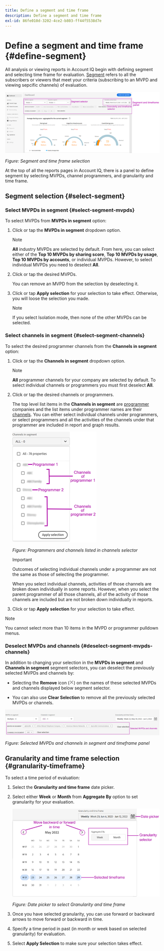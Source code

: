 ```yaml
---
title: Define a segment and time frame
description: Define a segment and time frame
exl-id: 86fe010d-3202-4ce2-b803-ff44f5538d7e
---
```

# Define a segment and time frame {#define-segment}

All analysis or viewing reports in Account IQ begin with defining segment and selecting time frame for evaluation. [Segment](/help/accountiq/product-concepts.md#segmet-def) refers to all the subscribers or viewers that meet your criteria (subscribing to an MVPD and viewing sepcific channels) of evaluation.

![](assets/segment-panel.png)

*Figure: Segment and time frame selection*

At the top of all the reports pages in Account IQ, there is a panel to define segment by selecting MVPDs, channel programmers, and granularity and time frame.

## Segment selection {#select-segment}

### Select MVPDs in segment {#select-segment-mvpds}

To select MVPDs from **MVPDs in segment** option:

1. Click or tap the **MVPDs in segment** dropdown option.

   >[!NOTE]
   >
   >**All** industry MVPDs are selected by default. From here, you can select either of the **Top 10 MVPDs by sharing score**, **Top 10 MVPDs by usage**, **Top 10 MVPDs by accounts**, or individual MVPDs. However, to select individual MVPDs you need to deselect **All**.

1. Click or tap the desired MVPDs.

    You can remove an MVPD from the selection by deselecting it.

1. Click or tap **Apply selection** for your selection to take effect. Otherwise, you will loose the selection you made.

   >[!NOTE]
   >
   >If you select Isolation mode, then none of the other MVPDs can be selected.

### Select channels in segment {#select-segment-channels}

To select the desired programmer channels from the **Channels in segment** option:

1. Click or tap the **Channels in segment** dropdown option.

   >[!NOTE]
   >
   >**All** programmer channels for your company are selected by default. To select individual channels or programmers you must first deselect **All**.

1. Click or tap the desired channels or programmers.

   The top level list items in the **Channels in segment** are [programmer](/help/accountiq/product-concepts.md#programmer-def) companies and the list items under programmer names are their [channels](/help/accountiq/product-concepts.md#channel-def). You can either select individual channels under programmers, or select programmers and all the activities of the channels under that programmer are included in report and graph results.

   ![](assets/programmer-channels.png)


   *Figure: Programmers and channels listed in channels selector*

   >[!IMPORTANT]
   >
   >Outcomes of selecting individual channels under a programmer are not the same as those of selecting the programmer.
   >
   >
   >When you select individual channels, activities of those channels are broken down individually in some reports. However, when you select the parent programmer of all those channels, all of the activity of those channels are included but are not broken down individually in reports.

1. Click or tap **Apply selection** for your selection to take effect.

>[!NOTE]
>
>You cannot select more than 10 items in the MVPD or programmer pulldown menus.

### Deselect MVPDs and channels {#deselect-segment-mvpds-channels}

In addition to changing your selection in the **MVPDs in segment** and **Channels in segment** segment selectors, you can deselect the previously selected MVPDs and channels by:

* Selecting the **Remove** icon (![remove icon](assets/remove-icon.png)) on the names of these selected MVPDs and channels displayed below segment selector.

* You can also use **Clear Selection** to remove all the previously selected MVPDs or channels.

![](assets/segment-panel-selection.png)

*Figure: Selected MVPDs and channels in segment and timeframe panel*

## Granularity and time frame selection {#granularity-timeframe}

To select a time period of evaluation:

1. Select the **Granularity and time frame** date picker.

1. Select either **Week** or **Month** from **Aggregate By** option to set granularity for your evaluation.

   ![](assets/granularity-timeframe-weekwise.png)
   
   
   *Figure: Date picker to select Granularity and time frame*

1. Once you have selected granularity, you can use forward or backward arrows to move forward or backward in time.

1. Specify a time period in past (in month or week based on selected granularity)  for evaluation.

1. Select **Apply Selection** to make sure your selection takes effect.
